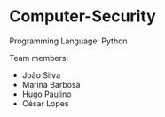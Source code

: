 # Computer-Security

Programming Language: Python

Team members:

- João Silva
- Marina Barbosa
- Hugo Paulino
- César Lopes
